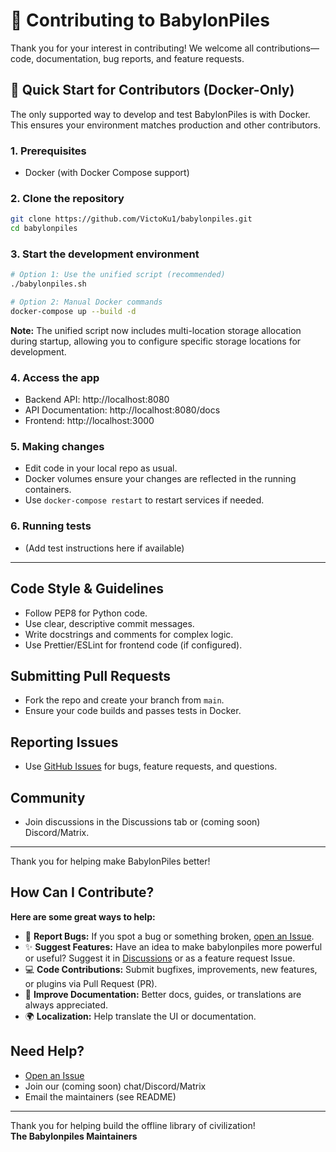 # 🤝 Contributing to BabylonPiles

Thank you for your interest in contributing! We welcome all contributions—code, documentation, bug reports, and feature requests.

## 🚀 Quick Start for Contributors (Docker-Only)

The only supported way to develop and test BabylonPiles is with Docker. This ensures your environment matches production and other contributors.

### 1. Prerequisites
- Docker (with Docker Compose support)

### 2. Clone the repository
```bash
git clone https://github.com/VictoKu1/babylonpiles.git
cd babylonpiles
```

### 3. Start the development environment
```bash
# Option 1: Use the unified script (recommended)
./babylonpiles.sh

# Option 2: Manual Docker commands
docker-compose up --build -d
```

**Note:** The unified script now includes multi-location storage allocation during startup, allowing you to configure specific storage locations for development.

### 4. Access the app
- Backend API: http://localhost:8080
- API Documentation: http://localhost:8080/docs
- Frontend: http://localhost:3000

### 5. Making changes
- Edit code in your local repo as usual.
- Docker volumes ensure your changes are reflected in the running containers.
- Use `docker-compose restart` to restart services if needed.

### 6. Running tests
- (Add test instructions here if available)

---

## Code Style & Guidelines
- Follow PEP8 for Python code.
- Use clear, descriptive commit messages.
- Write docstrings and comments for complex logic.
- Use Prettier/ESLint for frontend code (if configured).

## Submitting Pull Requests
- Fork the repo and create your branch from `main`.
- Ensure your code builds and passes tests in Docker.

## Reporting Issues
- Use [GitHub Issues](https://github.com/VictoKu1/babylonpiles/issues) for bugs, feature requests, and questions.

## Community
- Join discussions in the Discussions tab or (coming soon) Discord/Matrix.

---

Thank you for helping make BabylonPiles better!

## How Can I Contribute?

**Here are some great ways to help:**

- 🐛 **Report Bugs:** If you spot a bug or something broken, [open an Issue](https://github.com/VictoKu1/babylonpiles/issues).
- ✨ **Suggest Features:** Have an idea to make babylonpiles more powerful or useful? Suggest it in [Discussions](https://github.com/VictoKu1/babylonpiles/discussions) or as a feature request Issue.
- 💻 **Code Contributions:** Submit bugfixes, improvements, new features, or plugins via Pull Request (PR).
- 📝 **Improve Documentation:** Better docs, guides, or translations are always appreciated.
- 🌍 **Localization:** Help translate the UI or documentation.

## Need Help?

- [Open an Issue](https://github.com/VictoKu1/babylonpiles/issues)
- Join our (coming soon) chat/Discord/Matrix
- Email the maintainers (see README)

---

Thank you for helping build the offline library of civilization!  
**The Babylonpiles Maintainers**

